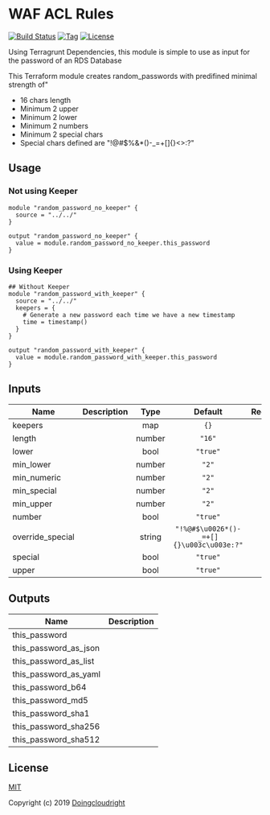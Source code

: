 # WAF ACL Rules

[![Build Status](https://travis-ci.com/doingcloudright/terraform-random-password.svg?branch=master)](https://travis-ci.com/doingcloudright/terraform-random-password)
[![Tag](https://img.shields.io/github/tag/doingcloudright/terraform-random-password.svg)](https://github.com/doingcloudright/terraform-random-password/releases)
[![License](https://img.shields.io/badge/license-MIT-blue.svg)](https://opensource.org/licenses/MIT)

Using Terragrunt Dependencies, this module is simple to use as input for the password of an RDS Database

This Terraform module creates random_passwords with predifined minimal strength of" 
 * 16 chars length
 * Minimum 2 upper
 * Minimum 2 lower
 * Minimum 2 numbers
 * Minimum 2 special chars
 * Special chars defined are "!@#$%&*()-_=+[]{}<>:?"


## Usage

### Not using Keeper

```hcl
module "random_password_no_keeper" {
  source = "../../"
}

output "random_password_no_keeper" {
  value = module.random_password_no_keeper.this_password
}
```

### Using Keeper

```hcl
## Without Keeper
module "random_password_with_keeper" {
  source = "../../"
  keepers = {
    # Generate a new password each time we have a new timestamp
    time = timestamp()
  }
}

output "random_password_with_keeper" {
  value = module.random_password_with_keeper.this_password
}
```


<!-- BEGINNING OF PRE-COMMIT-TERRAFORM DOCS HOOK -->
## Inputs

| Name | Description | Type | Default | Required |
|------|-------------|:----:|:-----:|:-----:|
| keepers |  | map | `{}` | no |
| length |  | number | `"16"` | no |
| lower |  | bool | `"true"` | no |
| min\_lower |  | number | `"2"` | no |
| min\_numeric |  | number | `"2"` | no |
| min\_special |  | number | `"2"` | no |
| min\_upper |  | number | `"2"` | no |
| number |  | bool | `"true"` | no |
| override\_special |  | string | `"!%@#$\u0026*()-_=+[]{}\u003c\u003e:?"` | no |
| special |  | bool | `"true"` | no |
| upper |  | bool | `"true"` | no |

## Outputs

| Name | Description |
|------|-------------|
| this\_password |  |
| this\_password\_as\_json |  |
| this\_password\_as\_list |  |
| this\_password\_as\_yaml |  |
| this\_password\_b64 |  |
| this\_password\_md5 |  |
| this\_password\_sha1 |  |
| this\_password\_sha256 |  |
| this\_password\_sha512 |  |

<!-- END OF PRE-COMMIT-TERRAFORM DOCS HOOK -->


## License

[MIT](LICENSE)

Copyright (c) 2019 [Doingcloudright](https://github.com/doingcloudright)
